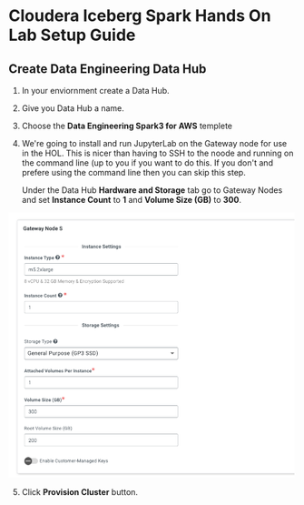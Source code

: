 # Cloudera Iceberg Spark Hands On Lab Setup Guide

## Create Data Engineering Data Hub

1. In your enviornment create a Data Hub.
2. Give you Data Hub a name.
3. Choose the **Data Engineering Spark3 for AWS** templete
4. We're going to install and run JupyterLab on the Gateway node for use in the HOL. This is nicer than having to SSH to the noode and running on the command line (up to you if you want to do this. If you don't and prefere using the command line then you can skip this step.
   
   Under the Data Hub **Hardware and Storage** tab go to Gateway Nodes and set **Instance Count** to **1** and **Volume Size (GB)** to **300**. 

![alt text](/img/gatewaynode.png)

5. Click **Provision Cluster** button.
